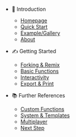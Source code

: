 <!-- docs/_sidebar.md -->
- 🎉 Introduction
  
  - [Homepage]()
  - [Quick Start](intro/quickstart.md)
  - [Example/Gallery](intro/example.md)
  - [About](intro/about.md)

- ✍️ Getting Started

  - [Forking & Remix](learn/fork-remix.md)
  - [Basic Functions](learn/basic.md)
  - [Interactivity](learn/interact.md)
  - [Export & Print](learn/export.md)

- 📚 Further References
  
  - [Custom Functions](learn/custom.md)
  - [System & Templates](learn/system.md)
  - [Multiplayer](learn/multi.md)
  - [Next Step](learn/next-step.md)

<!-- - 📚 Resources

  - [For designers](resources/coded-zine.md)
  - [For educators](resources/how-code.md)
  - [For community-builders](resources/fork-zine.md)
  - [Tools & Libraries](resouces/tools.md) -->

<!-- - 💻 Code 
  - [Github](https://github.com/munusshih/p5.genzine)
  - [Download](https://github.com/munusshih/p5.genzine)
  - [Editor](https://github.com/munusshih/p5.genzine) -->



<!-- attract ppl to learn, gif, more pics -->
<!-- slideshow to fork -->
<!-- user test / writing... -->